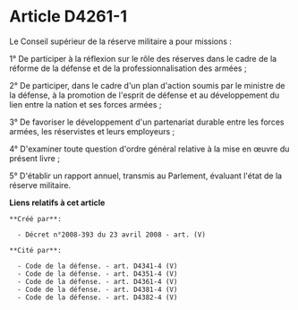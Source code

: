 # Article D4261-1

Le Conseil supérieur de la réserve militaire a pour missions :

1° De participer à la réflexion sur le rôle des réserves dans le cadre de la réforme de la défense et de la
professionnalisation des armées ;

2° De participer, dans le cadre d'un plan d'action soumis par le ministre de la défense, à la promotion de l'esprit de
défense et au développement du lien entre la nation et ses forces armées ;

3° De favoriser le développement d'un partenariat durable entre les forces armées, les réservistes et leurs employeurs ;

4° D'examiner toute question d'ordre général relative à la mise en œuvre du présent livre ;

5° D'établir un rapport annuel, transmis au Parlement, évaluant l'état de la réserve militaire.

**Liens relatifs à cet article**

	**Créé par**:

	  - Décret n°2008-393 du 23 avril 2008 - art. (V)

	**Cité par**:

	  - Code de la défense. - art. D4341-4 (V)
	  - Code de la défense. - art. D4351-4 (V)
	  - Code de la défense. - art. D4361-4 (V)
	  - Code de la défense. - art. D4381-4 (V)
	  - Code de la défense. - art. D4382-4 (V)
